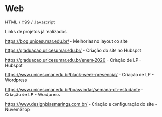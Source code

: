 # Web
HTML / CSS / Javascript

Links de projetos já realizados

https://blog.unicesumar.edu.br/ - Melhorias no layout do site

https://graduacao.unicesumar.edu.br/ - Criação do site no Hubspot

https://graduacao.unicesumar.edu.br/enem-2020 - Criação de LP - Hubspot

https://www.unicesumar.edu.br/black-week-presencial/ - Criação de LP - Wordpress

https://www.unicesumar.edu.br/boasvindas/semana-do-estudante - Criação de LP - Wordpress

https://www.designjoiasmaringa.com.br/ - Criação e configuração do site - NuvemShop
